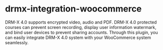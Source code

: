 # drmx-integration-woocommerce
DRM-X 4.0 supports encrypted video, audio and PDF. DRM-X 4.0 protected courses can prevent screen recording, display user information watermark, and bind user devices to prevent sharing accounts. Through this plugin, you can easily integrate DRM-X 4.0 system with your WooCommerce system seamlessly.
